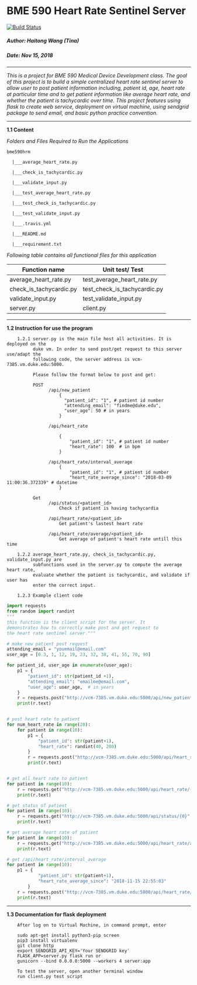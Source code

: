 # BME 590 Heart Rate Sentinel Server

[![Build Status](https://travis-ci.com/TinaHaitongWang/heart_rate_sentinel_server.svg?branch=master)](https://travis-ci.com/TinaHaitongWang/heart_rate_sentinel_server)

##### Author: Haitong Wang (Tina)
##### Date: Nov 15, 2018 

----

_This is a project for BME 590 Medical Device Development class. The goal of this 
project is to build a simple centralized heart rate sentinel server to allow user to post patient information 
including, patient id, age, heart rate at particular time and to get patient 
information like average heart rate, and whether the patient is tachycardic over time. This 
project features using flask to create web service, deployment on virtual machine, using sendgrid package to
send email, and basic python practice convention._

-----

**1.1 Content**

_Folders and Files Required to Run the Applications_

`bme590hrm` 
    
      |___average_heart_rate.py
 
      |___check_is_tachycardic.py 
  
      |___validate_input.py

      |___test_average_heart_rate.py
 
      |___test_check_is_tachycardic.py 
  
      |___test_validate_input.py      
      
      |___.travis.yml
      
      |___README.md
      
      |___requirement.txt
      
_Following table contains all functional files for this application_

 | Function name                             | Unit test/ Test                      |
 |-------------------------------------------|--------------------------------------|
 | average_heart_rate.py                     | test_average_heart_rate.py           |
 | check_is_tachycardic.py                   | test_check_is_tachycardic.py         |
 | validate_input.py                         | test_validate_input.py               |
 | server.py                                 | client.py                            |  
---

**1.2 Instruction for use the program**
        
        1.2.1 server.py is the main file host all activities. It is deployed on the 
              duke vm. In order to send post/get request to this server use/adapt the 
              following code, the server address is vcm-7385.vm.duke.edu:5000. 
              
              Please follow the format below to post and get: 
              
              POST  
                    /api/new_patient 
                        {
                          "patient_id": "1", # patient id number 
                          "attending_email": "findme@duke.edu", 
                          "user_age": 50 # in years
                        }
                    
                    /api/heart_rate
                    
                        {
                            "patient_id": "1", # patient id number 
                            "heart_rate": 100  # in bpm
                        }
                    
                    /api/heart_rate/interval_average
                        {
                            "patient_id": "1", # patient id number
                            "heart_rate_average_since": "2018-03-09 11:00:36.372339" # datetime
                        }
               
              Get 
                    /api/status/<patient_id>
                        Check if patient is having tachycardia
                    
                    /api/heart_rate/<patient_id>
                        Get patient's lastest heart rate 
                    
                    /api/heart_rate/average/<patient_id>
                        Get average of patient's heart rate untill this time
                               
        1.2.2 average_heart_rate.py, check_is_tachycardic.py, validate_input.py are 
              subfunctions used in the server.py to compute the average heart rate, 
              evaluate whether the patient is tachycardic, and validate if user has
              enter the correct input.
              
        1.2.3 Example client code 
       
```python
import requests
from random import randint
"""
this function is the client script for the server. It 
demonstrates how to correctly make post and get request to
the heart rate sentinel server."""

# make new patient post request
attending_email = "youemail@email.com"
user_age = [0.3, 1, 12, 19, 23, 32, 38, 41, 55, 70, 90]

for patient_id, user_age in enumerate(user_age):
    p1 = {
        "patient_id": str(patient_id +1),
        "attending_email": "emailme@email.com",
        "user_age": user_age,  # in years
    }
    r = requests.post("http://vcm-7385.vm.duke.edu:5000/api/new_patient", json=p1)
    print(r.text)


# post heart rate to patient
for num_heart_rate in range(20):
    for patient in range(10):
        p1 = {
            "patient_id": str(patient+1),
            "heart_rate": randint(40, 200)
        }
        r = requests.post("http://vcm-7385.vm.duke.edu:5000/api/heart_rate", json=p1)
        print(r.text)


# get all heart rate to patient
for patient in range(10):
    r = requests.get("http://vcm-7385.vm.duke.edu:5000/api/heart_rate/{0}".format(patient+1))
    print(r.text)

# get status of patient
for patient in range(10):
    r = requests.get("http://vcm-7385.vm.duke.edu:5000/api/status/{0}".format(patient+1))
    print(r.text)

# get average heart rate of patient
for patient in range(10):
    r = requests.get("http://vcm-7385.vm.duke.edu:5000/api/heart_rate/average/{0}".format(patient+1))
    print(r.text)

# get /api/heart_rate/interval_average
for patient in range(10):
    p1 = {
            "patient_id": str(patient+1),
            "heart_rate_average_since": "2018-11-15 22:55:03"
        }
    r = requests.post("http://vcm-7385.vm.duke.edu:5000/api/heart_rate/interval_average", json=p1)
    print(r.text)

```
           
---

**1.3 Documentation for flask deployment**
        
        After log on to Virtual Machine, in command prompt, enter
        
        sudo apt-get install python3-pip screen
        pip3 install virtualenv
        git clone http 
        export SENDGRID_API_KEY='Your SENDGRID key'
        FLASK_APP=server.py flask run or 
        gunicorn --bind 0.0.0.0:5000 --workers 4 server:app
        
        To test the server, open another terminal window 
        run client.py test script 
        
        
        
